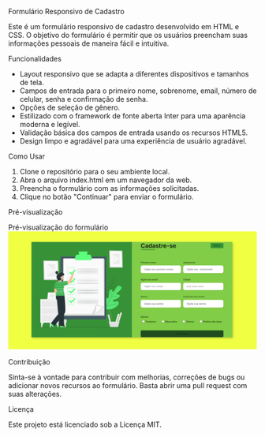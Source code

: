 Formulário Responsivo de Cadastro

Este é um formulário responsivo de cadastro desenvolvido em HTML e CSS. O objetivo do formulário é permitir que os usuários preencham suas informações pessoais de maneira fácil e intuitiva.

Funcionalidades

* Layout responsivo que se adapta a diferentes dispositivos e tamanhos de tela.
* Campos de entrada para o primeiro nome, sobrenome, email, número de celular, senha e confirmação de senha.
* Opções de seleção de gênero.
* Estilizado com o framework de fonte aberta Inter para uma aparência moderna e legível.
* Validação básica dos campos de entrada usando os recursos HTML5.
* Design limpo e agradável para uma experiência de usuário agradável.
  
Como Usar

1. Clone o repositório para o seu ambiente local.
2. Abra o arquivo index.html em um navegador da web.
3. Preencha o formulário com as informações solicitadas.
4. Clique no botão "Continuar" para enviar o formulário.

Pré-visualização

Pré-visualização do formulário
![Login Page Preview](page.png)


Contribuição

Sinta-se à vontade para contribuir com melhorias, correções de bugs ou adicionar novos recursos ao formulário. Basta abrir uma pull request com suas alterações.

Licença

Este projeto está licenciado sob a Licença MIT.

